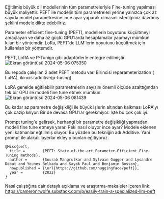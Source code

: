 Eğitilmiş büyük dil modellerinin tüm parametreleriyle Fine-tuning yapılması büyük maliyettir. 
PEFT ile modelin tüm parametreleri yerine yalnızca çok az sayıda model parametresine ince ayar yaparak olmasını istediğimiz davranış şeklini modele dikte edebiliriz.

Parameter efficient fine-tuning (PEFT), modellerin boyutunu küçültmeyi amaçlayan ve daha az güçlü GPU'larda hesaplamalar yapmayı mümkün kılan bir yöntemdir. 
LoRa, PEFT'de LLM'lerin boyutunu küçültmek için kullanılan bir yöntemdir.

PEFT, LoRA ve P-Tunign gibi adaptörlerle entegre edilmiştir. 
![Ekran görüntüsü 2024-05-06 075350](https://github.com/klncgty/PEFT_Fine_Tuning/assets/107580070/d31d3ae9-212b-4da0-9da1-350e4334c9cb)

Bu repoda çalışılan 2 adet PEFT metodu var. Birincisi reparameterization ( LoRA), ikincisi additive(p-tuning).

LoRA genelde eğitilebilir parametrelerin sayısını önemli ölçüde azalttığından tek bir GPU ile modeli fine tune etmek mümkün. 
![Ekran görüntüsü 2024-05-06 081439](https://github.com/klncgty/PEFT_Fine_Tuning/assets/107580070/203b4667-e0b4-4163-aba7-739269bbe406)

Bu kadar az parametre değişikliği ile büyük işlerin altından kalkması LoRA'yı çok cazip kılıyor. Bir de devasa GPU'lar gerekmiyor. İşte bu çok çok iyi.

Prompt tuning'e gelirsek, herhangi bir parametre değişikliği yapmadan modeli fine tune etmeye yarar. Peki nasıl oluyor ince ayar? Modele eklenen yeni katmanlar eğtiilmiş oluyor. Bu yüzden bu tekniğin adı
Additive. Yani prompt ile alakalı layerlar ekleyip bunları eğitiyoruz.


```
@Misc{peft,
  title =        {PEFT: State-of-the-art Parameter-Efficient Fine-Tuning methods},
  author =       {Sourab Mangrulkar and Sylvain Gugger and Lysandre Debut and Younes Belkada and Sayak Paul and Benjamin Bossan},
  howpublished = {\url{https://github.com/huggingface/peft}},
  year =         {2022}
}
``` 

Nasıl çalıştığına dair detaylı açıklama ve araştırma-makaleler içeren link:
https://cameronrwolfe.substack.com/p/easily-train-a-specialized-llm-peft
